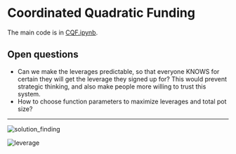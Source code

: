 # Coordinated Quadratic Funding

The main code is in [CQF.ipynb](https://github.com/filyp/coordinated-quadratic-funding/blob/main/CQF.ipynb).

## Open questions

- Can we make the leverages predictable, so that everyone KNOWS for certain they will get the leverage they signed up for? This would prevent strategic thinking, and also make people more willing to trust this system.
- How to choose function parameters to maximize leverages and total pot size?

---------------------------

![solution_finding](https://raw.githubusercontent.com/filyp/coordinated-quadratic-funding/main/solution_finding.gif)

![leverage](https://raw.githubusercontent.com/filyp/coordinated-quadratic-funding/main/leverage.gif)